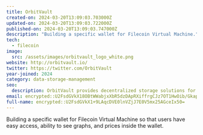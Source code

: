 ```yaml
---
title: OrbitVault
created-on: 2024-03-20T13:09:03.703000Z
updated-on: 2024-03-20T13:09:03.722000Z
published-on: 2024-03-20T13:09:03.747000Z
description: "Building a specific wallet for Filecoin Virtual Machine."
tech:
  - filecoin
image:
  src: /assets/images/orbitvault_logo_white.png
website: http://orbitvault.io/
twitter: https://twitter.com/OrbitVault
year-joined: 2024
category: data-storage-management
seo:
  description: OrbitVault provides decentralized storage solutions for digital assets.
email: encrypted::U2FsdGVkX18OBtWWabjxXbR5dzDApRXiffrgCJz7OT1HwOib/Gkap0p4dd3ULVOA
full-name: encrypted::U2FsdGVkX1+9LAqcDVE0lnVZjJ7E0V5mx25AGceIx50=
---
```


Building a specific wallet for Filecoin Virtual Machine so that users have easy access, ability to see graphs, and prices inside the wallet.
